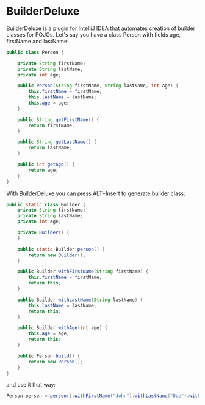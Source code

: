 BuilderDeluxe
=============

BuilderDeluxe is a plugin for IntelliJ IDEA that automates creation of builder classes for POJOs. Let's say you have a class Person with
fields age, firstName and lastName:
```java
public class Person {

    private String firstName;
    private String lastName;
    private int age;

    public Person(String firstName, String lastName, int age) {
        this.firstName = firstName;
        this.lastName = lastName;
        this.age = age;
    }

    public String getFirstName() {
        return firstName;
    }

    public String getLastName() {
        return lastName;
    }

    public int getAge() {
        return age;
    }
}
```
With BuilderDeluxe you can press ALT+Insert to generate builder class:
```java
public static class Builder {
    private String firstName;
    private String lastName;
    private int age;

    private Builder() {
    }

    public static Builder person() {
        return new Builder();
    }

    public Builder withFirstName(String firstName) {
        this.firstName = firstName;
        return this;
    }

    public Builder withLastName(String lastName) {
        this.lastName = lastName;
        return this;
    }

    public Builder withAge(int age) {
        this.age = age;
        return this;
    }

    public Person build() {
        return new Person();
    }
}
```
and use it that way:
```java
Person person = person().withFirstName("John").withLastName("Doe").withAge(42).build();
```
